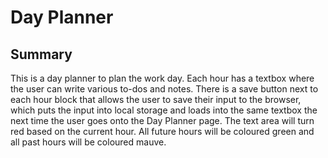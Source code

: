 # Day Planner

## Summary
This is a day planner to plan the work day. Each hour has a textbox where the user can write various to-dos and notes. There is a save button next to each hour block that allows the user to save their input to the browser, which puts the input into local storage and loads into the same textbox the next time the user goes onto the Day Planner page.
The text area will turn red based on the current hour. All future hours will be coloured green and all past hours will be coloured mauve.
